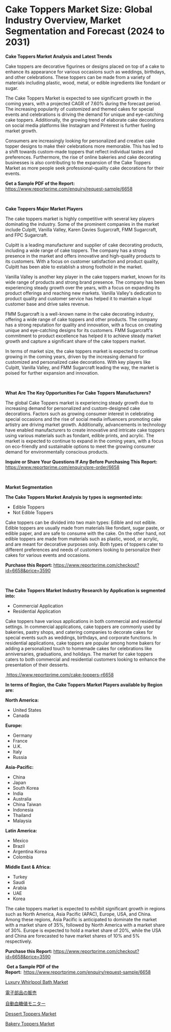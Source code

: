 <p><h1>Cake Toppers Market Size: Global Industry Overview, Market Segmentation and Forecast (2024 to 2031)</h1></p><p><strong>Cake Toppers Market Analysis and Latest Trends</strong></p>
<p><p>Cake toppers are decorative figurines or designs placed on top of a cake to enhance its appearance for various occasions such as weddings, birthdays, and other celebrations. These toppers can be made from a variety of materials including plastic, wood, metal, or edible ingredients like fondant or sugar.</p><p>The Cake Toppers Market is expected to see significant growth in the coming years, with a projected CAGR of 7.60% during the forecast period. The increasing popularity of customized and themed cakes for special events and celebrations is driving the demand for unique and eye-catching cake toppers. Additionally, the growing trend of elaborate cake decorations on social media platforms like Instagram and Pinterest is further fueling market growth.</p><p>Consumers are increasingly looking for personalized and creative cake topper designs to make their celebrations more memorable. This has led to a shift towards custom-made toppers that reflect individual tastes and preferences. Furthermore, the rise of online bakeries and cake decorating businesses is also contributing to the expansion of the Cake Toppers Market as more people seek professional-quality cake decorations for their events.</p></p>
<p><strong>Get a Sample PDF of the Report:&nbsp;</strong> <a href="https://www.reportprime.com/enquiry/request-sample/6658">https://www.reportprime.com/enquiry/request-sample/6658</a></p>
<p>&nbsp;</p>
<p><strong>Cake Toppers Major Market Players</strong></p>
<p><p>The cake toppers market is highly competitive with several key players dominating the industry. Some of the prominent companies in the market include Culpitt, Vanilla Valley, Karen Davies Sugarcraft, FMM Sugarcraft, and FPC Sugarcraft. </p><p>Culpitt is a leading manufacturer and supplier of cake decorating products, including a wide range of cake toppers. The company has a strong presence in the market and offers innovative and high-quality products to its customers. With a focus on customer satisfaction and product quality, Culpitt has been able to establish a strong foothold in the market.</p><p>Vanilla Valley is another key player in the cake toppers market, known for its wide range of products and strong brand presence. The company has been experiencing steady growth over the years, with a focus on expanding its product offerings and reaching new markets. Vanilla Valley's dedication to product quality and customer service has helped it to maintain a loyal customer base and drive sales revenue.</p><p>FMM Sugarcraft is a well-known name in the cake decorating industry, offering a wide range of cake toppers and other products. The company has a strong reputation for quality and innovation, with a focus on creating unique and eye-catching designs for its customers. FMM Sugarcraft's commitment to product excellence has helped it to achieve steady market growth and capture a significant share of the cake toppers market.</p><p>In terms of market size, the cake toppers market is expected to continue growing in the coming years, driven by the increasing demand for customized and personalized cake decorations. With key players like Culpitt, Vanilla Valley, and FMM Sugarcraft leading the way, the market is poised for further expansion and innovation.</p></p>
<p>&nbsp;</p>
<p><strong>What Are The Key Opportunities For Cake Toppers Manufacturers?</strong></p>
<p><p>The global Cake Toppers market is experiencing steady growth due to increasing demand for personalized and custom-designed cake decorations. Factors such as growing consumer interest in celebrating special occasions and the rise of social media influencers promoting cake artistry are driving market growth. Additionally, advancements in technology have enabled manufacturers to create innovative and intricate cake toppers using various materials such as fondant, edible prints, and acrylic. The market is expected to continue to expand in the coming years, with a focus on eco-friendly and sustainable options to meet the growing consumer demand for environmentally conscious products.</p></p>
<p><strong>Inquire or Share Your Questions If Any Before Purchasing This Report:</strong> <a href="https://www.reportprime.com/enquiry/pre-order/6658">https://www.reportprime.com/enquiry/pre-order/6658</a></p>
<p>&nbsp;</p>
<p><strong>Market Segmentation</strong></p>
<p><strong>The Cake Toppers Market Analysis by types is segmented into:</strong></p>
<p><ul><li>Edible Toppers</li><li>Not Edible Toppers</li></ul></p>
<p><p>Cake toppers can be divided into two main types: Edible and not edible. Edible toppers are usually made from materials like fondant, sugar paste, or edible paper, and are safe to consume with the cake. On the other hand, not edible toppers are made from materials such as plastic, wood, or acrylic, and are meant for decorative purposes only. Both types of toppers cater to different preferences and needs of customers looking to personalize their cakes for various events and occasions.</p></p>
<p><strong>Purchase this Report:&nbsp;</strong><a href="https://www.reportprime.com/checkout?id=6658&price=3590">https://www.reportprime.com/checkout?id=6658&price=3590</a></p>
<p>&nbsp;</p>
<p><strong>The Cake Toppers Market Industry Research by Application is segmented into:</strong></p>
<p><ul><li>Commercial Application</li><li>Residential Application</li></ul></p>
<p><p>Cake toppers have various applications in both commercial and residential settings. In commercial applications, cake toppers are commonly used by bakeries, pastry shops, and catering companies to decorate cakes for special events such as weddings, birthdays, and corporate functions. In residential applications, cake toppers are popular among home bakers for adding a personalized touch to homemade cakes for celebrations like anniversaries, graduations, and holidays. The market for cake toppers caters to both commercial and residential customers looking to enhance the presentation of their desserts.</p></p>
<p><a href="https://www.reportprime.com/cake-toppers-r6658">&nbsp;https://www.reportprime.com/cake-toppers-r6658</a></p>
<p><strong>In terms of Region, the Cake Toppers Market Players available by Region are:</strong></p>
<p>
    <p> <strong> North America: </strong>
        <ul>
            <li>United States</li>
            <li>Canada</li>
        </ul>
        </p> 
    <p> <strong> Europe: </strong>
        <ul>
            <li>Germany</li>
            <li>France</li>
            <li>U.K.</li>
            <li>Italy</li>
            <li>Russia</li>
        </ul>
        </p> 
    <p> <strong> Asia-Pacific: </strong>
        <ul>
            <li>China</li>
            <li>Japan</li>
            <li>South Korea</li>
            <li>India</li>
            <li>Australia</li>
            <li>China Taiwan</li>
            <li>Indonesia</li>
            <li>Thailand</li>
            <li>Malaysia</li>
        </ul>
        </p> 
    <p> <strong> Latin America: </strong>
        <ul>
            <li>Mexico</li>
            <li>Brazil</li>
            <li>Argentina Korea</li>
            <li>Colombia</li>
        </ul>
        </p> 
    <p> <strong> Middle East & Africa: </strong>
        <ul>
            <li>Turkey</li>
            <li>Saudi</li>
            <li>Arabia</li>
            <li>UAE</li>
            <li>Korea</li>
        </ul>
    </p>
    </p>
<p><p>The cake toppers market is expected to exhibit significant growth in regions such as North America, Asia Pacific (APAC), Europe, USA, and China. Among these regions, Asia Pacific is anticipated to dominate the market with a market share of 35%, followed by North America with a market share of 30%. Europe is expected to hold a market share of 20%, while the USA and China are forecasted to have market shares of 10% and 5% respectively.</p></p>
<p><strong>Purchase this Report: </strong><a href="https://www.reportprime.com/checkout?id=6658&price=3590">https://www.reportprime.com/checkout?id=6658&price=3590</a></p>
<p>&nbsp;<strong>Get a Sample PDF of the Report:&nbsp;&nbsp;</strong><a href="https://www.reportprime.com/enquiry/request-sample/6658">https://www.reportprime.com/enquiry/request-sample/6658</a></p>
<p><strong></strong></p>
<p><p><a href="https://issuu.com/reportprime-2/docs/luxury-whirlpool-bath-market-size-2030.pptx">Luxury Whirlpool Bath Market</a></p><p><a href="https://github.com/klon646/Market-Research-Report-List-1/blob/main/564672575393.md">電子部品の販売</a></p><p><a href="https://github.com/EstaSprer20231/Market-Research-Report-List-1/blob/main/840893275392.md">自動血糖値モニター</a></p><p><a href="https://github.com/angeliabkratze/Market-Research-Report-List-1/blob/main/dessert-toppers-market.md">Dessert Toppers Market</a></p><p><a href="https://github.com/EveKerluke2023/Market-Research-Report-List-1/blob/main/bakery-toppers-market.md">Bakery Toppers Market</a></p></p>